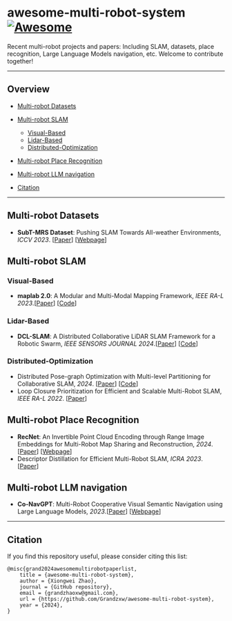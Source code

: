 # awesome-multi-robot-system [![Awesome](https://cdn.rawgit.com/sindresorhus/awesome/d7305f38d29fed78fa85652e3a63e154dd8e8829/media/badge.svg)](https://github.com/sindresorhus/awesome)
Recent multi-robot projects and papers: Including SLAM, datasets, place recognition, Large Language Models navigation, etc. Welcome to contribute together!


---
## Overview

  - [Multi-robot Datasets](#Multi-robot-Datasets)

  - [Multi-robot SLAM](#Multi-robot-SLAM)
    - [Visual-Based](#Visual-Based)
    - [Lidar-Based](#Lidar-Based)
    - [Distributed-Optimization](#Distributed-Optimization)
    
  - [Multi-robot Place Recognition](#Multi-robot-Place-Recognition)
  
  - [Multi-robot LLM navigation](#Multi-robot-LLM-navigation)

  - [Citation](#citation)

---


## Multi-robot Datasets

- **SubT-MRS Dataset**: Pushing SLAM Towards All-weather Environments, *ICCV 2023*. [[Paper](https://arxiv.org/pdf/2307.07607.pdf)] [[Webpage](https://superodometry.com/datasets)]

## Multi-robot SLAM

### Visual-Based
- **maplab 2.0**: A Modular and Multi-Modal Mapping Framework, *IEEE RA-L 2023*.[[Paper](https://arxiv.org/pdf/2212.00654.pdf)] [[Code](https://github.com/ethz-asl/maplab)]


### Lidar-Based
- **DCL-SLAM**: A Distributed Collaborative LiDAR SLAM Framework for a Robotic Swarm, *IEEE SENSORS JOURNAL 2024*.[[Paper](https://ieeexplore.ieee.org/document/10375928)] [[Code](https://github.com/PengYu-Team/DCL-SLAM)]


### Distributed-Optimization
- Distributed Pose-graph Optimization with Multi-level Partitioning for Collaborative SLAM, *2024*. [[Paper](https://arxiv.org/pdf/2401.01657.pdf)] [[Code](https://github.com/tjcunhao/dpo)]
- Loop Closure Prioritization for Efficient and Scalable Multi-Robot SLAM, *IEEE RA-L 2022*. [[Paper](https://ieeexplore.ieee.org/abstract/document/9830830/)]


## Multi-robot Place Recognition

- **RecNet**: An Invertible Point Cloud Encoding through Range Image Embeddings for Multi-Robot Map Sharing and Reconstruction, *2024*.[[Paper](https://arxiv.org/pdf/2402.02192.pdf)] [[Webpage](https://www.youtube.com/watch?v=f9BnK34XkuQ)]
- Descriptor Distillation for Efficient Multi-Robot SLAM, *ICRA 2023*. [[Paper](https://arxiv.org/pdf/2303.08420.pdf)]


  
## Multi-robot LLM navigation

- **Co-NavGPT**: Multi-Robot Cooperative Visual Semantic Navigation using Large Language Models, *2023*.[[Paper](https://arxiv.org/pdf/2310.07937.pdf)] [[Webpage](https://sites.google.com/view/co-navgpt)]



----
## Citation

If you find this repository useful, please consider citing this list:
```
@misc{grand2024awesomemultirobotpaperlist,
    title = {awesome-multi-robot-system},
    author = {Xiongwei Zhao},
    journal = {GitHub repository},
    email = {grandzhaoxw@gmail.com},
    url = {https://github.com/Grandzxw/awesome-multi-robot-system},
    year = {2024},
}
```


